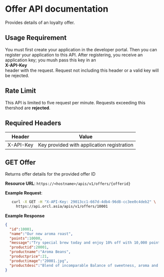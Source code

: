# Offer API documentation

Provides details of an loyalty offer.

## Usage Requirement

You must first create your application in the developer portal. Then you can register your application to this API. After registering, you receive an application key; you mush pass this key in an    
    **X-API-Key**   
header with the request. Request not including this header or a valid key will be rejected.

## Rate Limit

This API is limited to five request per minute. Requests exceeding this thershod are **rejected**.

## Required Headers

| Header | Value |
| -- | -- |
| X-API-Key | Key provided with application registration |

## GET Offer

Returns offer details for the provided offer ID

**Resource URL**: `https://<hostname>/apis/v1/offers/{offerid}`

**Example Request**:
```bash
   curl -X GET -H "X-API-Key: 29013cc1-667d-4db4-96d8-cc3ee0c4deb2" \
     https://api.orcl.asia/apis/v1/offers/10001
```

**Example Response**
```json
{
  "id":10001,
  "name":"Our new aroma roast",
  "points":10000,
  "message":"Try special brew today and enjoy 10% off with 10,000 points",
  "productid":20001,
  "productname":"Aroma Beans",
  "productprice":21,
  "productimage":"20001.jpg",
  "productdesc":"Blend of incomparable Balance of sweetness, aroma and body. Composed of 50% Arabica and 50% Robusta."
}
```
